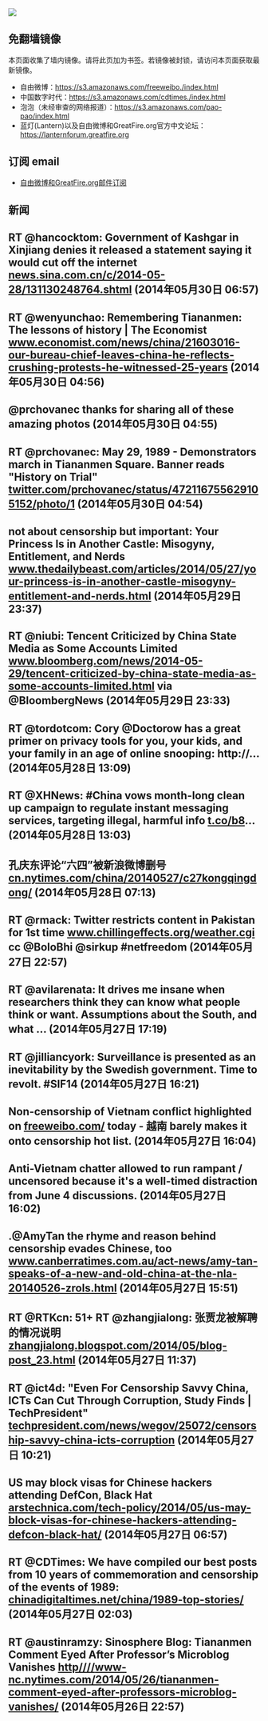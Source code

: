 <img src="https://raw.githubusercontent.com/greatfire/z/master/logos.gif" />

## 免翻墙镜像
本页面收集了墙内镜像。请将此页加为书签。若镜像被封锁，请访问本页面获取最新镜像。
* 自由微博：https://s3.amazonaws.com/freeweibo./index.html
* 中国数字时代：https://s3.amazonaws.com/cdtimes./index.html
* 泡泡（未经审查的网络报道）：https://s3.amazonaws.com/pao-pao/index.html
* 蓝灯(Lantern)以及自由微博和GreatFire.org官方中文论坛：https://lanternforum.greatfire.org

## 订阅 email
* <a href="https://greatfire.us7.list-manage.com/subscribe?u=854fca58782082e0cbdf204a0&id=c78949b93c">自由微博和GreatFire.org邮件订阅</a>
		
## 新闻
RT @hancocktom: Government of Kashgar in Xinjiang denies it released a statement saying it would cut off the internet <a href="http://news.sina.com.cn/c/2014-05-28/131130248764.shtml?bsh_bid=416061313&utm_content=buffer88b09&utm_medium=social&utm_source=twitter.com&utm_campaign=buffer">news.sina.com.cn/c/2014-05-28/131130248764.shtml</a> (2014年05月30日 06:57)
 ---
RT @wenyunchao: Remembering Tiananmen: The lessons of history | The Economist <a href="http://www.economist.com/news/china/21603016-our-bureau-chief-leaves-china-he-reflects-crushing-protests-he-witnessed-25-years">www.economist.com/news/china/21603016-our-bureau-chief-leaves-china-he-reflects-crushing-protests-he-witnessed-25-years</a> (2014年05月30日 04:56)
 ---
@prchovanec thanks for sharing all of these amazing photos (2014年05月30日 04:55)
 ---
RT @prchovanec: May 29, 1989 - Demonstrators march in Tiananmen Square. Banner reads "History on Trial" <a href="https://twitter.com/prchovanec/status/472116755629105152/photo/1">twitter.com/prchovanec/status/472116755629105152/photo/1</a> (2014年05月30日 04:54)
 ---
not about censorship but important: Your Princess Is in Another Castle: Misogyny, Entitlement, and Nerds <a href="http://www.thedailybeast.com/articles/2014/05/27/your-princess-is-in-another-castle-misogyny-entitlement-and-nerds.html">www.thedailybeast.com/articles/2014/05/27/your-princess-is-in-another-castle-misogyny-entitlement-and-nerds.html</a> (2014年05月29日 23:37)
 ---
RT @niubi: Tencent Criticized by China State Media as Some Accounts Limited <a href="http://www.bloomberg.com/news/2014-05-29/tencent-criticized-by-china-state-media-as-some-accounts-limited.html">www.bloomberg.com/news/2014-05-29/tencent-criticized-by-china-state-media-as-some-accounts-limited.html</a> via @BloombergNews (2014年05月29日 23:33)
 ---
RT @tordotcom: Cory @Doctorow has a great primer on privacy tools for you, your kids, and your family in an age of online snooping: http://… (2014年05月28日 13:09)
 ---
RT @XHNews: #China vows month-long clean up campaign to regulate instant messaging services, targeting illegal, harmful info <a href="http://t.co/b8">t.co/b8</a>… (2014年05月28日 13:03)
 ---
孔庆东评论“六四”被新浪微博删号 <a href="http://cn.nytimes.com/china/20140527/c27kongqingdong/">cn.nytimes.com/china/20140527/c27kongqingdong/</a> (2014年05月28日 07:13)
 ---
RT @rmack: Twitter restricts content in Pakistan for 1st time <a href="https://www.chillingeffects.org/weather.cgi?WeatherID=826&utm_content=buffer228f1&utm_medium=social&utm_source=twitter.com&utm_campaign=buffer">www.chillingeffects.org/weather.cgi</a> cc @BoloBhi @sirkup #netfreedom (2014年05月27日 22:57)
 ---
RT @avilarenata: It drives me insane when researchers think they can know what people think or want. Assumptions about the South, and what … (2014年05月27日 17:19)
 ---
RT @jilliancyork: Surveillance is presented as an inevitability by the Swedish government. Time to revolt. #SIF14 (2014年05月27日 16:21)
 ---
Non-censorship of Vietnam conflict highlighted on <a href="https://freeweibo.com/">freeweibo.com/</a> today - 越南 barely makes it onto censorship hot list. (2014年05月27日 16:04)
 ---
Anti-Vietnam chatter allowed to run rampant / uncensored because it's a well-timed distraction from June 4 discussions. (2014年05月27日 16:02)
 ---
.@AmyTan the rhyme and reason behind censorship evades Chinese, too <a href="http://www.canberratimes.com.au/act-news/amy-tan-speaks-of-a-new-and-old-china-at-the-nla-20140526-zrols.html">www.canberratimes.com.au/act-news/amy-tan-speaks-of-a-new-and-old-china-at-the-nla-20140526-zrols.html</a> (2014年05月27日 15:51)
 ---
RT @RTKcn: 51+ RT @zhangjialong: 张贾龙被解聘的情况说明 <a href="http://zhangjialong.blogspot.com/2014/05/blog-post_23.html">zhangjialong.blogspot.com/2014/05/blog-post_23.html</a> (2014年05月27日 11:37)
 ---
RT @ict4d: "Even For Censorship Savvy China, ICTs Can Cut Through Corruption, Study Finds | TechPresident"  <a href="http://techpresident.com/news/wegov/25072/censorship-savvy-china-icts-corruption?utm_content=bufferb6c20&utm_medium=social&utm_source=twitter.com&utm_campaign=buffer">techpresident.com/news/wegov/25072/censorship-savvy-china-icts-corruption</a> (2014年05月27日 10:21)
 ---
US may block visas for Chinese hackers attending DefCon, Black Hat <a href="http://arstechnica.com/tech-policy/2014/05/us-may-block-visas-for-chinese-hackers-attending-defcon-black-hat/?utm_content=buffere6e3f&utm_medium=social&utm_source=twitter.com&utm_campaign=buffer">arstechnica.com/tech-policy/2014/05/us-may-block-visas-for-chinese-hackers-attending-defcon-black-hat/</a> (2014年05月27日 06:57)
 ---
RT @CDTimes: We have compiled our best posts from 10 years of commemoration and censorship of the events of 1989: <a href="http://chinadigitaltimes.net/china/1989-top-stories/?utm_content=bufferc5f34&utm_medium=social&utm_source=twitter.com&utm_campaign=buffer">chinadigitaltimes.net/china/1989-top-stories/</a> (2014年05月27日 02:03)
 ---
RT @austinramzy: Sinosphere Blog: Tiananmen Comment Eyed After Professor’s Microblog Vanishes <a href="HTTP://http:////www-nc.nytimes.com/2014/05/26/tiananmen-comment-eyed-after-professors-microblog-vanishes/?=_php=true&_type=blogs&_php=true&_type=blogs&_php=true&_type=blogs&_php=true&_type=blogs&_php=true&_type=blogs&_php=true&_type=blogs&_php=true&_type=blogs&smid=tw-share&_r=6&utm_content=buffer54364&utm_medium=social&utm_source=twitter.com&utm_campaign=buffer&">http////www-nc.nytimes.com/2014/05/26/tiananmen-comment-eyed-after-professors-microblog-vanishes/</a> (2014年05月26日 22:57)
 ---
